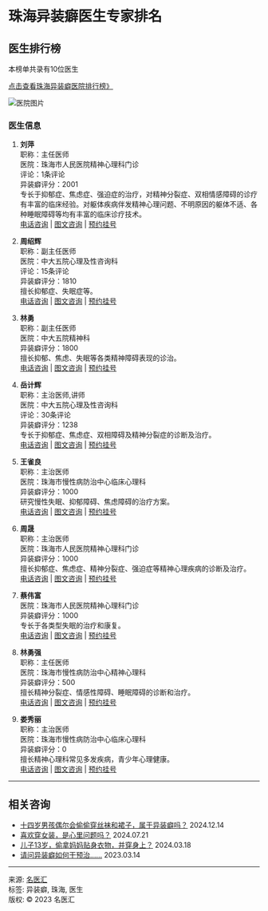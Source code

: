 # 珠海异装癖医生专家排名

## 医生排行榜

本榜单共录有10位医生

[点击查看珠海异装癖医院排行榜》](https://m.mingyihui.net/yiyuan/jb_YiZhuangPi_ZhuHai.html)

![医院图片](https://ms.static.mingyihui.net/images/hospital/hotSign_1.png)

### 医生信息

1. **刘萍**  
   职称：主任医师  
   医院：珠海市人民医院精神心理科门诊  
   评论：1条评论  
   异装癖评分：2001  
   专长于抑郁症、焦虑症、强迫症的治疗，对精神分裂症、双相情感障碍的诊疗有丰富的临床经验。对躯体疾病伴发精神心理问题、不明原因的躯体不适、各种睡眠障碍等均有丰富的临床诊疗技术。  
   [电话咨询](#) | [图文咨询](#) | [预约挂号](#)

2. **周绍辉**  
   职称：副主任医师  
   医院：中大五院心理及性咨询科  
   评论：15条评论  
   异装癖评分：1810  
   擅长抑郁症、失眠症等。  
   [电话咨询](#) | [图文咨询](#) | [预约挂号](#)

3. **林勇**  
   职称：副主任医师  
   医院：中大五院精神科  
   异装癖评分：1800  
   擅长抑郁、焦虑、失眠等各类精神障碍表现的诊治。  
   [电话咨询](#) | [图文咨询](#) | [预约挂号](#)

4. **岳计辉**  
   职称：主治医师,讲师  
   医院：中大五院心理及性咨询科  
   评论：30条评论  
   异装癖评分：1238  
   专长于抑郁症、焦虑症、双相障碍及精神分裂症的诊断及治疗。  
   [电话咨询](#) | [图文咨询](#) | [预约挂号](#)

5. **王雀良**  
   职称：主治医师  
   医院：珠海市慢性病防治中心临床心理科  
   异装癖评分：1000  
   研究慢性失眠、抑郁障碍、焦虑障碍的治疗方案。  
   [电话咨询](#) | [图文咨询](#) | [预约挂号](#)

6. **周晟**  
   职称：主治医师  
   医院：珠海市人民医院精神心理科门诊  
   异装癖评分：1000  
   擅长抑郁症、焦虑症、精神分裂症、强迫症等精神心理疾病的诊断及治疗。  
   [电话咨询](#) | [图文咨询](#) | [预约挂号](#)

7. **蔡伟富**  
   医院：珠海市人民医院精神心理科门诊  
   异装癖评分：1000  
   专长于各类型失眠的治疗和康复。  
   [电话咨询](#) | [图文咨询](#) | [预约挂号](#)

8. **林勇强**  
   职称：主任医师  
   医院：珠海市慢性病防治中心精神心理科  
   异装癖评分：500  
   擅长精神分裂症、情感性障碍、睡眠障碍的诊断和治疗。  
   [电话咨询](#) | [图文咨询](#) | [预约挂号](#)

9. **娄秀丽**  
   职称：主治医师  
   医院：珠海市慢性病防治中心临床心理科  
   异装癖评分：0  
   擅长精神心理科常见多发疾病，青少年心理健康。  
   [电话咨询](#) | [图文咨询](#) | [预约挂号](#)

---

## 相关咨询

- [十四岁男孩偶尔会偷偷穿丝袜和裙子，属于异装癖吗？](https://m.mingyihui.net/ask/q/consult_2626118.html) 2024.12.14
- [喜欢穿女装，是心里问题吗？](https://m.mingyihui.net/ask/q/consult_2618698.html) 2024.07.21
- [儿子13岁，偷拿妈妈贴身衣物，并穿身上？](https://m.mingyihui.net/ask/q/consult_2603780.html) 2024.03.18
- [请问异装癖如何干预治……](https://m.mingyihui.net/ask/q/consult_2539509.html) 2023.03.14

---

来源: [名医汇](https://m.mingyihui.net)  
标签: 异装癖, 珠海, 医生  
版权: © 2023 名医汇  
